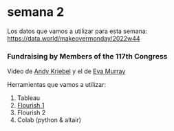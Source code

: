 # semana 2

Los datos que vamos a utilizar para esta semana: https://data.world/makeovermonday/2022w44 

### Fundraising by Members of the 117th Congress

Video de [Andy Kriebel](https://youtu.be/bORvGBqKfD4) y el de [Eva Murray](https://youtu.be/j8yQu_pEOcw)

Herramientas que vamos a utilizar:

1. Tableau
2. [Flourish 1](https://kevinhansen90.github.io/infovis/s2/beeswarm_flourish.html)
3. Flourish 2
4. Colab (python & altair)
